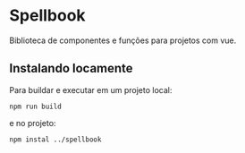 # Spellbook
Biblioteca de componentes e funções para projetos com vue.

## Instalando locamente
Para buildar e executar em um projeto local:
```
npm run build
```

e no projeto:
```
npm instal ../spellbook
```